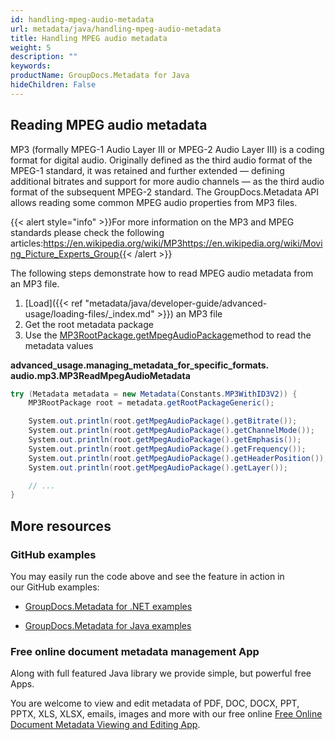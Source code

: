 ```yaml
---
id: handling-mpeg-audio-metadata
url: metadata/java/handling-mpeg-audio-metadata
title: Handling MPEG audio metadata
weight: 5
description: ""
keywords: 
productName: GroupDocs.Metadata for Java
hideChildren: False
---
```

## Reading MPEG audio metadata

  
MP3 (formally MPEG-1 Audio Layer III or MPEG-2 Audio Layer III) is a coding format for digital audio. Originally defined as the third audio format of the MPEG-1 standard, it was retained and further extended — defining additional bitrates and support for more audio channels — as the third audio format of the subsequent MPEG-2 standard. The GroupDocs.Metadata API allows reading some common MPEG audio properties from MP3 files.

{{< alert style="info" >}}For more information on the MP3 and MPEG standards please check the following articles:https://en.wikipedia.org/wiki/MP3https://en.wikipedia.org/wiki/Moving_Picture_Experts_Group{{< /alert >}}

  

The following steps demonstrate how to read MPEG audio metadata from an MP3 file.

1.  [Load]({{< ref "metadata/java/developer-guide/advanced-usage/loading-files/_index.md" >}}) an MP3 file
2.  Get the root metadata package
3.  Use the [MP3RootPackage.getMpegAudioPackage](https://apireference.groupdocs.com/metadata/java/com.groupdocs.metadata.core/MP3RootPackage#getMpegAudioPackage())method to read the metadata values

**advanced\_usage.managing\_metadata\_for\_specific\_formats.<WBR>audio.mp3.MP3ReadMpegAudioMetadata**

```csharp
try (Metadata metadata = new Metadata(Constants.MP3WithID3V2)) {
	MP3RootPackage root = metadata.getRootPackageGeneric();

	System.out.println(root.getMpegAudioPackage().getBitrate());
	System.out.println(root.getMpegAudioPackage().getChannelMode());
	System.out.println(root.getMpegAudioPackage().getEmphasis());
	System.out.println(root.getMpegAudioPackage().getFrequency());
	System.out.println(root.getMpegAudioPackage().getHeaderPosition());
	System.out.println(root.getMpegAudioPackage().getLayer());

	// ...
}
```

## More resources

### GitHub examples

You may easily run the code above and see the feature in action in our GitHub examples:

*   [GroupDocs.Metadata for .NET examples](https://github.com/groupdocs-metadata/GroupDocs.Metadata-for-.NET)
    
*   [GroupDocs.Metadata for Java examples](https://github.com/groupdocs-metadata/GroupDocs.Metadata-for-Java)
    

### Free online document metadata management App

Along with full featured Java library we provide simple, but powerful free Apps.

You are welcome to view and edit metadata of PDF, DOC, DOCX, PPT, PPTX, XLS, XLSX, emails, images and more with our free online [Free Online Document Metadata Viewing and Editing App](https://products.groupdocs.app/metadata).
